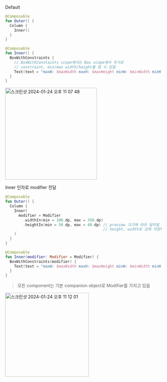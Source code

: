 Default
```kotlin
@Composable
fun Outer() {
  Column {
    Inner()
  }
}

@Composable
fun Inner() {
  BoxWithConstraints {
    // BoxWithConstaints scope에서는 Box scope에서 추가로
    // constraint, min/max width/height를 알 수 있음
    Text(text = "maxW: $maxWidth maxH: $maxHeight minW: $minWidth minH: $minHeight")
  }
}
```
<img width="295" alt="스크린샷 2024-01-24 오후 11 07 48" src="https://github.com/Chaebin-Park/Chaebin-Park.github.io/assets/64880435/dd405991-9880-418c-a2eb-5fcd03751428">

Inner 인자로 modifier 전달
```kotlin
@Composable
fun Outer() {
  Column {
    Inner(
      modifier = Modifier
        .widthIn(min = 100.dp, max = 350.dp)
        .heightIn(min = 50.dp, max = 40.dp) // preview 크기에 따라 달라질 수 있으니,
                                            // height, width로 강제 지정해야 할 때가 있음
    )
  }
}

@Composable
fun Inner(modifier: Modifier = Modifier) {
  BoxWithConstraints(modifier) {
    Text(text = "maxW: $maxWidth maxH: $maxHeight minW: $minWidth minH: $minHeight")
  }
}
```
> 모든 component는 기본 companion object로 Modifier를 가지고 있음
<img width="269" alt="스크린샷 2024-01-24 오후 11 12 01" src="https://github.com/Chaebin-Park/Chaebin-Park.github.io/assets/64880435/eba78472-7aa8-4358-bfda-e5adb8f2e060">

